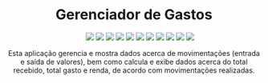 <div align="center">
  <h1>Gerenciador de Gastos</h1>
  <ul>
    <img src="https://img.shields.io/badge/REACT-18.3.1-purple" />
    <img src="https://img.shields.io/badge/REACT ICONS-5.3.0-blue" />
    <img src="https://img.shields.io/badge/FRAMER MOTION-11.11.8-indigo" />
    <img src="https://img.shields.io/badge/TAILWIND CSS-3.4.13-red" />
    <img src="https://img.shields.io/badge/TYPESCRIPT-5.5.4-orange" />
    <img src="https://img.shields.io/badge/AUTOPREFIXER-10.4.20-cyan" />
    <img src="https://img.shields.io/badge/ESLINT-9.11.1-emerald" />
    <img src="https://img.shields.io/badge/POSTCSS-8.4.47-magenta" />
    <img src="https://img.shields.io/badge/VITE-5.4.8-pink" />
    <img src="https://img.shields.io/badge/STATUS-DEVELOPMENT-green" />
    <img src="https://img.shields.io/badge/LICENSE-MIT-yellow" />
  </ul>
  <p>Esta aplicação gerencia e mostra dados acerca de movimentações (entrada e saída de valores), bem como calcula e exibe dados acerca do total recebido, total gasto e renda, de acordo com movimentações realizadas.</p>
</div>
